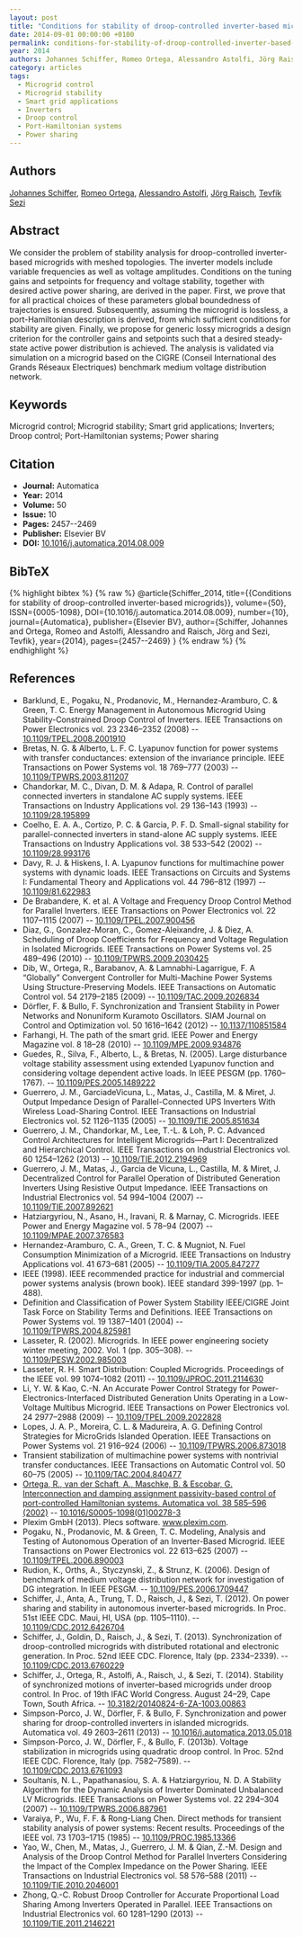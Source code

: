 ```yaml
---
layout: post
title: "Conditions for stability of droop-controlled inverter-based microgrids"
date: 2014-09-01 00:00:00 +0100
permalink: conditions-for-stability-of-droop-controlled-inverter-based-microgrids
year: 2014
authors: Johannes Schiffer, Romeo Ortega, Alessandro Astolfi, Jörg Raisch, Tevfik Sezi
category: articles
tags:
  - Microgrid control
  - Microgrid stability
  - Smart grid applications
  - Inverters
  - Droop control
  - Port-Hamiltonian systems
  - Power sharing
---
```

 
## Authors
[Johannes Schiffer](authors/johannes_schiffer), [Romeo Ortega](authors/romeo_ortega), [Alessandro Astolfi](authors/alessandro_astolfi), [Jörg Raisch](authors/jorg_raisch), [Tevfik Sezi](authors/tevfik_sezi)
 
## Abstract
We consider the problem of stability analysis for droop-controlled inverter-based microgrids with meshed topologies. The inverter models include variable frequencies as well as voltage amplitudes. Conditions on the tuning gains and setpoints for frequency and voltage stability, together with desired active power sharing, are derived in the paper. First, we prove that for all practical choices of these parameters global boundedness of trajectories is ensured. Subsequently, assuming the microgrid is lossless, a port-Hamiltonian description is derived, from which sufficient conditions for stability are given. Finally, we propose for generic lossy microgrids a design criterion for the controller gains and setpoints such that a desired steady-state active power distribution is achieved. The analysis is validated via simulation on a microgrid based on the CIGRE (Conseil International des Grands Réseaux Electriques) benchmark medium voltage distribution network.
 
## Keywords
Microgrid control; Microgrid stability; Smart grid applications; Inverters; Droop control; Port-Hamiltonian systems; Power sharing
 
## Citation
- **Journal:** Automatica
- **Year:** 2014
- **Volume:** 50
- **Issue:** 10
- **Pages:** 2457--2469
- **Publisher:** Elsevier BV
- **DOI:** [10.1016/j.automatica.2014.08.009](https://doi.org/10.1016/j.automatica.2014.08.009)
 
## BibTeX
{% highlight bibtex %}
{% raw %}
@article{Schiffer_2014,
  title={{Conditions for stability of droop-controlled inverter-based microgrids}},
  volume={50},
  ISSN={0005-1098},
  DOI={10.1016/j.automatica.2014.08.009},
  number={10},
  journal={Automatica},
  publisher={Elsevier BV},
  author={Schiffer, Johannes and Ortega, Romeo and Astolfi, Alessandro and Raisch, Jörg and Sezi, Tevfik},
  year={2014},
  pages={2457--2469}
}
{% endraw %}
{% endhighlight %}
 
## References
- Barklund, E., Pogaku, N., Prodanovic, M., Hernandez-Aramburo, C. & Green, T. C. Energy Management in Autonomous Microgrid Using Stability-Constrained Droop Control of Inverters. IEEE Transactions on Power Electronics vol. 23 2346–2352 (2008) -- [10.1109/TPEL.2008.2001910](https://doi.org/10.1109/TPEL.2008.2001910)
- Bretas, N. G. & Alberto, L. F. C. Lyapunov function for power systems with transfer conductances: extension of the invariance principle. IEEE Transactions on Power Systems vol. 18 769–777 (2003) -- [10.1109/TPWRS.2003.811207](https://doi.org/10.1109/TPWRS.2003.811207)
- Chandorkar, M. C., Divan, D. M. & Adapa, R. Control of parallel connected inverters in standalone AC supply systems. IEEE Transactions on Industry Applications vol. 29 136–143 (1993) -- [10.1109/28.195899](https://doi.org/10.1109/28.195899)
- Coelho, E. A. A., Cortizo, P. C. & Garcia, P. F. D. Small-signal stability for parallel-connected inverters in stand-alone AC supply systems. IEEE Transactions on Industry Applications vol. 38 533–542 (2002) -- [10.1109/28.993176](https://doi.org/10.1109/28.993176)
- Davy, R. J. & Hiskens, I. A. Lyapunov functions for multimachine power systems with dynamic loads. IEEE Transactions on Circuits and Systems I: Fundamental Theory and Applications vol. 44 796–812 (1997) -- [10.1109/81.622983](https://doi.org/10.1109/81.622983)
- De Brabandere, K. et al. A Voltage and Frequency Droop Control Method for Parallel Inverters. IEEE Transactions on Power Electronics vol. 22 1107–1115 (2007) -- [10.1109/TPEL.2007.900456](https://doi.org/10.1109/TPEL.2007.900456)
- Diaz, G., Gonzalez-Moran, C., Gomez-Aleixandre, J. & Diez, A. Scheduling of Droop Coefficients for Frequency and Voltage Regulation in Isolated Microgrids. IEEE Transactions on Power Systems vol. 25 489–496 (2010) -- [10.1109/TPWRS.2009.2030425](https://doi.org/10.1109/TPWRS.2009.2030425)
- Dib, W., Ortega, R., Barabanov, A. & Lamnabhi-Lagarrigue, F. A “Globally” Convergent Controller for Multi-Machine Power Systems Using Structure-Preserving Models. IEEE Transactions on Automatic Control vol. 54 2179–2185 (2009) -- [10.1109/TAC.2009.2026834](https://doi.org/10.1109/TAC.2009.2026834)
- Dörfler, F. & Bullo, F. Synchronization and Transient Stability in Power Networks and Nonuniform Kuramoto Oscillators. SIAM Journal on Control and Optimization vol. 50 1616–1642 (2012) -- [10.1137/110851584](https://doi.org/10.1137/110851584)
- Farhangi, H. The path of the smart grid. IEEE Power and Energy Magazine vol. 8 18–28 (2010) -- [10.1109/MPE.2009.934876](https://doi.org/10.1109/MPE.2009.934876)
- Guedes, R., Silva, F., Alberto, L., & Bretas, N. (2005). Large disturbance voltage stability assessment using extended Lyapunov function and considering voltage dependent active loads. In IEEE PESGM (pp. 1760–1767). -- [10.1109/PES.2005.1489222](https://doi.org/10.1109/PES.2005.1489222)
- Guerrero, J. M., GarciadeVicuna, L., Matas, J., Castilla, M. & Miret, J. Output Impedance Design of Parallel-Connected UPS Inverters With Wireless Load-Sharing Control. IEEE Transactions on Industrial Electronics vol. 52 1126–1135 (2005) -- [10.1109/TIE.2005.851634](https://doi.org/10.1109/TIE.2005.851634)
- Guerrero, J. M., Chandorkar, M., Lee, T.-L. & Loh, P. C. Advanced Control Architectures for Intelligent Microgrids—Part I: Decentralized and Hierarchical Control. IEEE Transactions on Industrial Electronics vol. 60 1254–1262 (2013) -- [10.1109/TIE.2012.2194969](https://doi.org/10.1109/TIE.2012.2194969)
- Guerrero, J. M., Matas, J., Garcia de Vicuna, L., Castilla, M. & Miret, J. Decentralized Control for Parallel Operation of Distributed Generation Inverters Using Resistive Output Impedance. IEEE Transactions on Industrial Electronics vol. 54 994–1004 (2007) -- [10.1109/TIE.2007.892621](https://doi.org/10.1109/TIE.2007.892621)
- Hatziargyriou, N., Asano, H., Iravani, R. & Marnay, C. Microgrids. IEEE Power and Energy Magazine vol. 5 78–94 (2007) -- [10.1109/MPAE.2007.376583](https://doi.org/10.1109/MPAE.2007.376583)
- Hernandez-Aramburo, C. A., Green, T. C. & Mugniot, N. Fuel Consumption Minimization of a Microgrid. IEEE Transactions on Industry Applications vol. 41 673–681 (2005) -- [10.1109/TIA.2005.847277](https://doi.org/10.1109/TIA.2005.847277)
- IEEE (1998). IEEE recommended practice for industrial and commercial power systems analysis (brown book). IEEE standard 399-1997 (pp. 1–488).
- Definition and Classification of Power System Stability IEEE/CIGRE Joint Task Force on Stability Terms and Definitions. IEEE Transactions on Power Systems vol. 19 1387–1401 (2004) -- [10.1109/TPWRS.2004.825981](https://doi.org/10.1109/TPWRS.2004.825981)
- Lasseter, R. (2002). Microgrids. In IEEE power engineering society winter meeting, 2002. Vol. 1 (pp. 305–308). -- [10.1109/PESW.2002.985003](https://doi.org/10.1109/PESW.2002.985003)
- Lasseter, R. H. Smart Distribution: Coupled Microgrids. Proceedings of the IEEE vol. 99 1074–1082 (2011) -- [10.1109/JPROC.2011.2114630](https://doi.org/10.1109/JPROC.2011.2114630)
- Li, Y. W. & Kao, C.-N. An Accurate Power Control Strategy for Power-Electronics-Interfaced Distributed Generation Units Operating in a Low-Voltage Multibus Microgrid. IEEE Transactions on Power Electronics vol. 24 2977–2988 (2009) -- [10.1109/TPEL.2009.2022828](https://doi.org/10.1109/TPEL.2009.2022828)
- Lopes, J. A. P., Moreira, C. L. & Madureira, A. G. Defining Control Strategies for MicroGrids Islanded Operation. IEEE Transactions on Power Systems vol. 21 916–924 (2006) -- [10.1109/TPWRS.2006.873018](https://doi.org/10.1109/TPWRS.2006.873018)
- Transient stabilization of multimachine power systems with nontrivial transfer conductances. IEEE Transactions on Automatic Control vol. 50 60–75 (2005) -- [10.1109/TAC.2004.840477](https://doi.org/10.1109/TAC.2004.840477)
- [Ortega, R., van der Schaft, A., Maschke, B. & Escobar, G. Interconnection and damping assignment passivity-based control of port-controlled Hamiltonian systems. Automatica vol. 38 585–596 (2002)](interconnection-and-damping-assignment-passivity-based-control-of-port-controlled-hamiltonian-systems) -- [10.1016/S0005-1098(01)00278-3](https://doi.org/10.1016/S0005-1098(01)00278-3)
- Plexim GmbH (2013). Plecs software. www.plexim.com.
- Pogaku, N., Prodanovic, M. & Green, T. C. Modeling, Analysis and Testing of Autonomous Operation of an Inverter-Based Microgrid. IEEE Transactions on Power Electronics vol. 22 613–625 (2007) -- [10.1109/TPEL.2006.890003](https://doi.org/10.1109/TPEL.2006.890003)
- Rudion, K., Orths, A., Styczynski, Z., & Strunz, K. (2006). Design of benchmark of medium voltage distribution network for investigation of DG integration. In IEEE PESGM. -- [10.1109/PES.2006.1709447](https://doi.org/10.1109/PES.2006.1709447)
- Schiffer, J., Anta, A., Trung, T. D., Raisch, J., & Sezi, T. (2012). On power sharing and stability in autonomous inverter-based microgrids. In Proc. 51st IEEE CDC. Maui, HI, USA (pp. 1105–1110). -- [10.1109/CDC.2012.6426704](https://doi.org/10.1109/CDC.2012.6426704)
- Schiffer, J., Goldin, D., Raisch, J., & Sezi, T. (2013). Synchronization of droop-controlled microgrids with distributed rotational and electronic generation. In Proc. 52nd IEEE CDC. Florence, Italy (pp. 2334–2339). -- [10.1109/CDC.2013.6760229](https://doi.org/10.1109/CDC.2013.6760229)
- Schiffer, J., Ortega, R., Astolfi, A., Raisch, J., & Sezi, T. (2014). Stability of synchronized motions of inverter–based microgrids under droop control. In Proc. of 19th IFAC World Congress. August 24–29, Cape Town, South Africa. -- [10.3182/20140824-6-ZA-1003.00863](https://doi.org/10.3182/20140824-6-ZA-1003.00863)
- Simpson-Porco, J. W., Dörfler, F. & Bullo, F. Synchronization and power sharing for droop-controlled inverters in islanded microgrids. Automatica vol. 49 2603–2611 (2013) -- [10.1016/j.automatica.2013.05.018](https://doi.org/10.1016/j.automatica.2013.05.018)
- Simpson-Porco, J. W., Dörfler, F., & Bullo, F. (2013b). Voltage stabilization in microgrids using quadratic droop control. In Proc. 52nd IEEE CDC. Florence, Italy (pp. 7582–7589). -- [10.1109/CDC.2013.6761093](https://doi.org/10.1109/CDC.2013.6761093)
- Soultanis, N. L., Papathanasiou, S. A. & Hatziargyriou, N. D. A Stability Algorithm for the Dynamic Analysis of Inverter Dominated Unbalanced LV Microgrids. IEEE Transactions on Power Systems vol. 22 294–304 (2007) -- [10.1109/TPWRS.2006.887961](https://doi.org/10.1109/TPWRS.2006.887961)
- Varaiya, P., Wu, F. F. & Rong-Liang Chen. Direct methods for transient stability analysis of power systems: Recent results. Proceedings of the IEEE vol. 73 1703–1715 (1985) -- [10.1109/PROC.1985.13366](https://doi.org/10.1109/PROC.1985.13366)
- Yao, W., Chen, M., Matas, J., Guerrero, J. M. & Qian, Z.-M. Design and Analysis of the Droop Control Method for Parallel Inverters Considering the Impact of the Complex Impedance on the Power Sharing. IEEE Transactions on Industrial Electronics vol. 58 576–588 (2011) -- [10.1109/TIE.2010.2046001](https://doi.org/10.1109/TIE.2010.2046001)
- Zhong, Q.-C. Robust Droop Controller for Accurate Proportional Load Sharing Among Inverters Operated in Parallel. IEEE Transactions on Industrial Electronics vol. 60 1281–1290 (2013) -- [10.1109/TIE.2011.2146221](https://doi.org/10.1109/TIE.2011.2146221)

